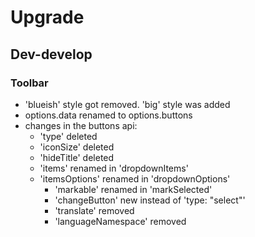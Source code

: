 # Upgrade

## Dev-develop

### Toolbar
- 'blueish' style got removed. 'big' style was added
- options.data renamed to options.buttons
- changes in the buttons api:
    - 'type' deleted
    - 'iconSize' deleted
    - 'hideTitle' deleted
    - 'items' renamed in 'dropdownItems'
    - 'itemsOptions' renamed in 'dropdownOptions'
        - 'markable' renamed in 'markSelected'
        - 'changeButton' new instead of 'type: "select"'
        - 'translate' removed
        - 'languageNamespace' removed
